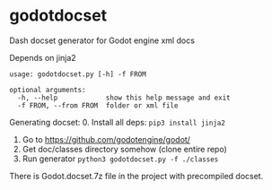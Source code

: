 # godotdocset
Dash docset generator for Godot engine xml docs

Depends on jinja2

```
usage: godotdocset.py [-h] -f FROM

optional arguments:
  -h, --help            show this help message and exit
  -f FROM, --from FROM  folder or xml file
```

Generating docset:
0. Install all deps: `pip3 install jinja2`
1. Go to https://github.com/godotengine/godot/
2. Get doc/classes directory somehow (clone entire repo)
3. Run generator `python3 godotdocset.py -f ./classes`

There is Godot.docset.7z file in the project with precompiled docset.

